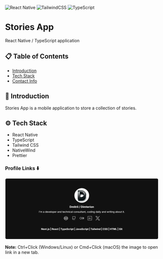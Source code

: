 ![React Native](https://img.shields.io/badge/React%20Native-20232A?style=for-the-badge&logo=react&logoColor=61DAFB) ![TailwindCSS](https://img.shields.io/badge/Tailwind_CSS-38B2AC?style=for-the-badge&logo=tailwind-css&logoColor=white) ![TypeScript](https://img.shields.io/badge/TypeScript-007ACC?style=for-the-badge&logo=typescript&logoColor=white)

# Stories App

React Native / TypeScript application

## 📋 Table of Contents

- [Introduction](#introduction)
- [Tech Stack](#tech-stack)
- [Contact Info](#contact-info)

## <a id="introduction"></a>🔎 Introduction

Stories App is a mobile application to store a collection of stories.

## <a id="tech-stack"></a>⚙️ Tech Stack

- React Native
- TypeScript
- Tailwind CSS
- NativeWind
- Prettier

### Profile Links ⬇️

<a href="https://linktr.ee/dimterion">
  <img src="https://raw.githubusercontent.com/Dimterion/Dimterion/1521172f216f8f90db6b3b986c1cbb19994847eb/images/bio_link_image.svg" alt="Dimterion profile links image" />
</a>

**Note:** Ctrl+Click (Windows/Linux) or Cmd+Click (macOS) the image to open link in a new tab.
